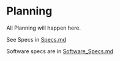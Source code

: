 # Planning
All Planning will happen here.

See Specs in [Specs.md](Specs.md)

Software specs are in [Software\_Specs.md](Software_Specs.md)
